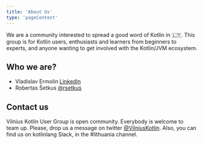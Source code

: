 ```yaml
---
title: 'About Us'
type: 'pageContent'
---
```

We are a community interested to spread a good word of Kotlin in 🇱🇹. This group is for Kotlin users, enthusiasts and learners from beginners to experts, and anyone wanting to get involved with the Kotlin/JVM ecosystem.

Who we are?
---
- Vladislav Ermolin [LinkedIn](https://www.linkedin.com/in/vladislav-ermolin-83566385/)
- Robertas Šetkus [@rsetkus](https://twitter.com/rsetkus)

Contact us
---
Vilnius Kotlin User Group is open community. Everybody is welcome to team up. Please, drop us a message on twitter [@VilniusKotlin](https://twitter.com/vilniuskotlin). Also, you can find us on kotlinlang Slack, in the #lithuania channel.